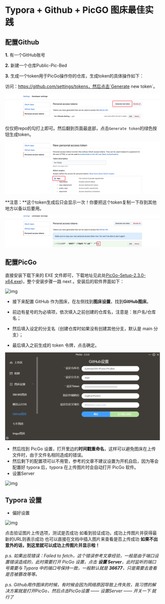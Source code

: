 # Typora + Github + PicGO 图床最佳实践



## 配置Github

**1.** 有一个GitHub账号

**2.** 新建一个仓库Public-Pic-Bed

**3.** 生成一个token用于PicGo操作你的仓库，生成token的具体操作如下：

访问：https://github.com/settings/tokens，然后点击`Generate new token`。

![img](https://raw.githubusercontent.com/Molunerfinn/test/master/picgo/generate_new_token.png)

仅仅把repo的勾打上即可。然后翻到页面最底部，点击`Generate token`的绿色按钮生成token。

![img](https://raw.githubusercontent.com/Molunerfinn/test/master/picgo/20180508210435.png)

**注意：**这个token生成后只会显示一次！你要把这个token复制一下存到其他地方以备以后要用。

![img](https://raw.githubusercontent.com/Molunerfinn/test/master/picgo/copy_token.png)



## 配置PicGo

直接安装下载下来的 EXE 文件即可，下载地址见此处[PicGo-Setup-2.3.0-x64.exe](https://github.com/Molunerfinn/PicGo/releases/download/v2.3.0/PicGo-Setup-2.3.0-x64.exe))，整个安装步骤一路 next 。安装后的软件界面如下：

![img](https://p1-jj.byteimg.com/tos-cn-i-t2oaga2asx/gold-user-assets/2020/4/25/171aef00951db23b~tplv-t2oaga2asx-zoom-in-crop-mark:1304:0:0:0.awebp)

- 接下来配置 GitHub 作为图床，在左侧找到**图床设置**，找到**GitHub图床**。
- 前边有星号的为必填项，依次填入之前创建的仓库名，注意是：账户名/仓库名；

- 然后填入设定的分支名（创建仓库时如果没有创建其他分支，默认是 main 分支）；
- 最后填入之前生成的 token 令牌，点击确定。

![image-20220322171449805](https://raw.githubusercontent.com/sunmiao0301/Public-Pic-Bed/main/imgfromPicGO/202203221714895.png)

- 然后找到 PicGo 设置，打开里边的**时间戳重命名**，这样可以避免图床在上传文件时，由于文件名相同造成的错误。
- 然后剩下的配置项可以不用管，参考的文章不建议设置为开机自启，因为等会配置好 typora 后，typora 在上传图片时会自动打开 PicGo 软件。
- 设置Server

![img](https://pic3.zhimg.com/80/v2-ae1e793a899aa33595e2d7f93a736b96_720w.jpg)



## Typora 设置

- 偏好设置

![img](https://p1-jj.byteimg.com/tos-cn-i-t2oaga2asx/gold-user-assets/2020/4/25/171aef10a36f7831~tplv-t2oaga2asx-zoom-in-crop-mark:1304:0:0:0.awebp)

点击验证图片上传选项，测试是否成功
如看到验证成功，成功上传图片并获得最新的URL则表示成功
也可以直接在文档中插入图片来查看是否上传成功
**如果不出意外的话，到这里就可以成功上传图片并显示啦！**



*p.s. 如果出现错误：Failed to fetch，这个错误参考文章经验，一般是由于端口设置错误造成的，此时需要打开 PicGo 设置，点击 **设置 Server**，此时监听的端口号需要与 Typora 中的端口号保持一致，一般默认就是 **36677**，只是需要去查看是否被篡改等等。*



*p.s. Github用作图床的时候，有时候会因为网络原因导致上传失败，我习惯的解决方案就是打开PicGo，然后点击PicGo设置 —— 设置Server —— 开关一下  就行了*
